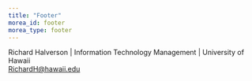 ```yaml
---
title: "Footer"
morea_id: footer
morea_type: footer
---
```


Richard Halverson | Information Technology Management | University of Hawaii <br>
RichardH@hawaii.edu<br>


